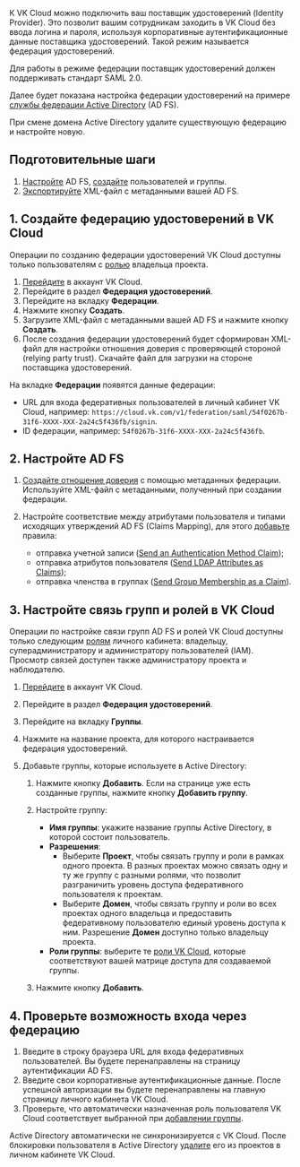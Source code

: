 К VK Cloud можно подключить ваш поставщик удостоверений (Identity Provider). Это позволит вашим сотрудникам заходить в VK Cloud без ввода логина и пароля, используя корпоративные аутентификационные данные поставщика удостоверений. Такой режим называется федерация удостоверений.

Для работы в режиме федерации поставщик удостоверений должен поддерживать стандарт SAML 2.0.

Далее будет показана настройка федерации удостоверений на примере [службы федерации Active Directory](https://learn.microsoft.com/ru-ru/windows-server/identity/ad-fs/ad-fs-overview) (AD FS).

<info>

При смене домена Active Directory удалите существующую федерацию и настройте новую.

</info>

## Подготовительные шаги

1. [Настройте](https://learn.microsoft.com/ru-ru/windows-server/identity/ad-fs/ad-fs-deployment) AD FS, [создайте](https://learn.microsoft.com/en-us/powershell/module/activedirectory/add-adgroupmember?view=windowsserver2022-ps) пользователей и группы.
1. [Экспортируйте](https://adfshelp.microsoft.com/MetadataExplorer/GetFederationMetadata) XML-файл с метаданными вашей AD FS.

## 1. Создайте федерацию удостоверений в VK Cloud

Операции по созданию федерации удостоверений VK Cloud доступны только пользователям с [ролью](../../../account/concepts/rolesandpermissions) владельца проекта.

1. [Перейдите](https://cloud.vk.com/account) в аккаунт VK Cloud.
1. Перейдите в раздел **Федерация удостоверений**.
1. Перейдите на вкладку **Федерации**.
1. Нажмите кнопку **Создать**.
1. Загрузите XML-файл с метаданными вашей AD FS и нажмите кнопку **Создать**.
1. После создания федерации удостоверений будет сформирован XML-файл для настройки отношения доверия с проверяющей стороной (relying party trust). Скачайте файл для загрузки на стороне поставщика удостоверений.

На вкладке **Федерации** появятся данные федерации:

- URL для входа федеративных пользователей в личный кабинет VK Cloud, например: `https://cloud.vk.com/v1/federation/saml/54f0267b-31f6-XXXX-XXX-2a24c5f436fb/signin`.
- ID федерации, например: `54f0267b-31f6-XXXX-XXX-2a24c5f436fb`.

## 2. Настройте AD FS

1. [Создайте отношение доверия](https://learn.microsoft.com/ru-ru/windows-server/identity/ad-fs/operations/create-a-relying-party-trust#to-create-a-claims-aware-relying-party-trust-using-federation-metadata) с помощью метаданных федерации. Используйте XML-файл с метаданными, полученный при создании федерации.
1. Настройте соответствие между атрибутами пользователя и типами исходящих утверждений AD FS (Claims Mapping), для этого [добавьте](https://learn.microsoft.com/en-us/windows-server/identity/ad-fs/deployment/checklist--creating-claim-rules-for-a-relying-party-trust) правила:

   - отправка учетной записи ([Send an Authentication Method Claim](https://learn.microsoft.com/en-us/windows-server/identity/ad-fs/operations/create-a-rule-to-send-an-authentication-method-claim));
   - отправка атрибутов пользователя ([Send LDAP Attributes as Claims](https://learn.microsoft.com/en-us/windows-server/identity/ad-fs/operations/create-a-rule-to-send-ldap-attributes-as-claims));
   - отправка членства в группах ([Send Group Membership as a Claim](https://learn.microsoft.com/en-us/windows-server/identity/ad-fs/operations/create-a-rule-to-send-group-membership-as-a-claim)).

## 3. Настройте связь групп и ролей в VK Cloud

Операции по настройке связи групп AD FS и ролей VK Cloud доступны только следующим [ролям](../../../account/concepts/rolesandpermissions) личного кабинета: владельцу, суперадминистратору и администратору пользователей (IAM). Просмотр связей доступен также администратору проекта и наблюдателю.

1. [Перейдите](https://cloud.vk.com/account) в аккаунт VK Cloud.
1. Перейдите в раздел **Федерация удостоверений**.
1. Перейдите на вкладку **Группы**.
1. Нажмите на название проекта, для которого настраивается федерация удостоверений.
1. Добавьте группы, которые используете в Active Directory:

   1. Нажмите кнопку **Добавить**. Если на странице уже есть созданные группы, нажмите кнопку **Добавить группу**.
   1. Настройте группу:

      - **Имя группы**: укажите название группы Active Directory, в которой состоит пользователь.
      - **Разрешения**:
         - Выберите **Проект**, чтобы связать группу и роли в рамках одного проекта. В разных проектах можно связать одну и ту же группу с разными ролями, что позволит разграничить уровень доступа федеративного пользователя к проектам.
         - Выберите **Домен**, чтобы связать группу и роли во всех проектах одного владельца и предоставить федеративному пользователю единый уровень доступа к ним. Разрешение **Домен** доступно только владельцу проекта.
      - **Роли группы**: выберите те [роли VK Cloud](../../../account/concepts/rolesandpermissions/), которые соответствуют вашей матрице доступа для создаваемой группы.

   1. Нажмите кнопку **Добавить**.

## 4. Проверьте возможность входа через федерацию

1. Введите в строку браузера URL для входа федеративных пользователей. Вы будете перенаправлены на страницу аутентификации AD FS.
1. Введите свои корпоративные аутентификационные данные. После успешной авторизации вы будете перенаправлены на главную страницу личного кабинета VK Cloud.
1. Проверьте, что автоматически назначенная роль пользователя VK Cloud соответствует выбранной при [добавлении группы](#3_nastroyte_svyaz_grupp_i_roley_v_vk_cloud).

<warn>

Active Directory автоматически не синхронизируется с VK Cloud. После блокировки пользователя в Active Directory [удалите](/ru/tools-for-using-services/account/service-management/project-settings/access-manage#udalenie_uchastnika) его из проектов в личном кабинете VK Cloud.

</warn>
